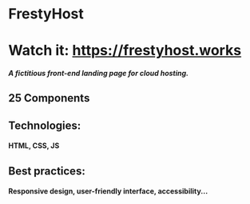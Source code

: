 # FrestyHost
# Watch it: https://frestyhost.works
##### A fictitious front-end landing page for cloud hosting.
## 25 Components
## Technologies:
#### HTML, CSS, JS
## Best practices:
#### Responsive design, user-friendly interface, accessibility...

